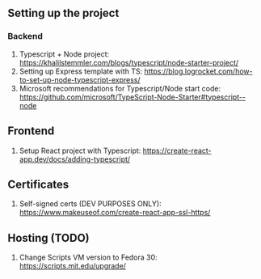 ## Setting up the project

### Backend

1. Typescript + Node project: <https://khalilstemmler.com/blogs/typescript/node-starter-project/>
2. Setting up Express template with TS: <https://blog.logrocket.com/how-to-set-up-node-typescript-express/>
3. Microsoft recommendations for Typescript/Node start code: <https://github.com/microsoft/TypeScript-Node-Starter#typescript--node>


## Frontend

1. Setup React project with Typescript: <https://create-react-app.dev/docs/adding-typescript/>

## Certificates

1. Self-signed certs (DEV PURPOSES ONLY): <https://www.makeuseof.com/create-react-app-ssl-https/>


## Hosting (TODO)

1. Change Scripts VM version to Fedora 30: <https://scripts.mit.edu/upgrade/>